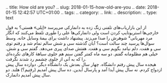 .. title: How old are you?
.. slug: 2018-01-15-how-old-are-you
.. date: 2018-01-15 12:42:57 UTC+01:00
.. tags: 
.. category: 
.. link: 
.. description: 
.. type: text

از این بازاریاب‌های تلفنی زنگ زده به دانمارکی می‌پرسد «اِیلی» هستی؟ به قول خارجی‌ها استریوتایپ کردن است ولی دانمارکی‌ها علی را طوری تلفظ می‌کنند که انگار مرد مهربانی* شوهرش را صدا می‌زند. پیشنهاد داشت برای بیمهٔ وسایل خانه. وسط سوال‌ها پرسید چند سالت است؟ آبان گذشته سی و شش سالم تمام شد و رفتم توی سی و هفت. دلم نیامد بگویم سی و هفت. هفتش صدای پیری می‌دهد. گفتم سی و شش. خیلی هم مظلومانه گفتم. دو سه ماه کمتر گفتن سنم هم جلوی سیاههٔ کارهای نکرده‌ای را که به آنی از جلوی چشمم رد شدند نگرفت.  
هیجده سال پیش رفتم دانشگاه. چهار سال بعدش یک دانشگاه دیگر. دوازده سال پیش ازدواج کردم. نه سال پیش آیدا آمد و پارسال آیدین. ده سال پیش آمدیم (رفتیم؟) هلند. دو سال پیش آمدیم دانمارک. 
